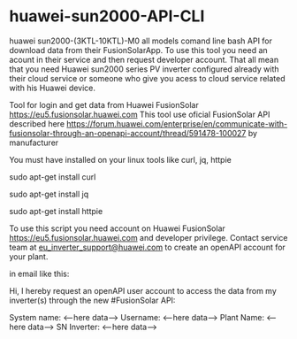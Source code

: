 # huawei-sun2000-API-CLI
huawei sun2000-(3KTL-10KTL)-M0 all models comand line bash API for download data from their FusionSolarApp. To use this tool you need an acount in their service and then request developer account. That all mean that you need Huawei sun2000 series PV inverter configured already with their cloud service or someone who give you acess to cloud service related with his Huawei device.


Tool for login and get data from Huawei FusionSolar https://eu5.fusionsolar.huawei.com
This tool use oficial FusionSolar API described here https://forum.huawei.com/enterprise/en/communicate-with-fusionsolar-through-an-openapi-account/thread/591478-100027 by manufacturer 

You must have installed on your linux tools like curl, jq, httpie

sudo apt-get install curl

sudo apt-get install jq

sudo apt-get install httpie

To use this script you need account on Huawei FusionSolar https://eu5.fusionsolar.huawei.com and developer privilege.
Contact service team at eu_inverter_support@huawei.com to create an openAPI account for your plant.

in email like this:

Hi, I hereby request an openAPI user account to access the data from my inverter(s) through the new #FusionSolar API:

System name: <--here data-->
Username: <--here data-->
Plant Name: <--here data-->
SN Inverter: <--here data-->
